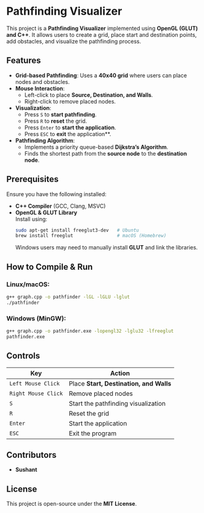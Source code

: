 # Pathfinding Visualizer

This project is a **Pathfinding Visualizer** implemented using **OpenGL (GLUT) and C++**. It allows users to create a grid, place start and destination points, add obstacles, and visualize the pathfinding process.

## Features

- **Grid-based Pathfinding**: Uses a **40x40 grid** where users can place nodes and obstacles.
- **Mouse Interaction**:
  - Left-click to place **Source, Destination, and Walls**.
  - Right-click to remove placed nodes.
- **Visualization**:
  - Press `S` to **start pathfinding**.
  - Press `R` to **reset** the grid.
  - Press `Enter` to **start the application**.
  - Press `ESC` to **exit** the application**.
- **Pathfinding Algorithm**:
  - Implements a priority queue-based **Dijkstra’s Algorithm**.
  - Finds the shortest path from the **source node** to the **destination node**.

## Prerequisites

Ensure you have the following installed:

- **C++ Compiler** (GCC, Clang, MSVC)
- **OpenGL & GLUT Library**  
  Install using:
  ```sh
  sudo apt-get install freeglut3-dev   # Ubuntu
  brew install freeglut                # macOS (Homebrew)
  ```
  Windows users may need to manually install **GLUT** and link the libraries.

## How to Compile & Run

### Linux/macOS:
```sh
g++ graph.cpp -o pathfinder -lGL -lGLU -lglut
./pathfinder
```

### Windows (MinGW):
```sh
g++ graph.cpp -o pathfinder.exe -lopengl32 -lglu32 -lfreeglut
pathfinder.exe
```

## Controls

| Key | Action |
| --- | ------ |
| `Left Mouse Click` | Place **Start, Destination, and Walls** |
| `Right Mouse Click` | Remove placed nodes |
| `S` | Start the pathfinding visualization |
| `R` | Reset the grid |
| `Enter` | Start the application |
| `ESC` | Exit the program |

## Contributors

- **Sushant**


## License

This project is open-source under the **MIT License**.

